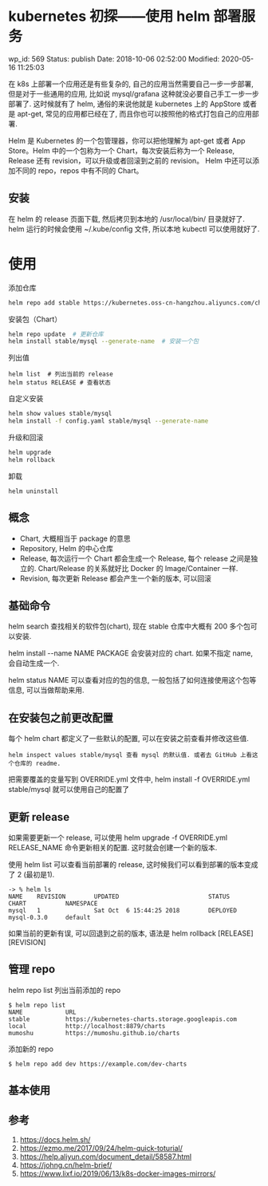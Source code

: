 # kubernetes 初探——使用 helm 部署服务


wp_id: 569
Status: publish
Date: 2018-10-06 02:52:00
Modified: 2020-05-16 11:25:03


在 k8s 上部署一个应用还是有些复杂的, 自己的应用当然需要自己一步一步部署, 但是对于一些通用的应用, 比如说 mysql/grafana 这种就没必要自己手工一步一步部署了. 这时候就有了 helm, 通俗的来说他就是 kubernetes 上的 AppStore 或者是 apt-get, 常见的应用都已经在了, 而且你也可以按照他的格式打包自己的应用部署.

Helm 是 Kubernetes 的一个包管理器，你可以把他理解为 apt-get 或者 App Store。Helm 中的一个包称为一个 Chart，每次安装后称为一个 Release, Release 还有 revision，可以升级或者回滚到之前的 revision。 Helm 中还可以添加不同的 repo，repos 中有不同的 Chart。


## 安装

在 helm 的 release 页面下载, 然后拷贝到本地的 /usr/local/bin/ 目录就好了. helm 运行的时候会使用 ~/.kube/config 文件, 所以本地 kubectl 可以使用就好了.

# 使用

添加仓库

```sh
helm repo add stable https://kubernetes.oss-cn-hangzhou.aliyuncs.com/charts  # 国内镜像
```

安装包（Chart）

```sh
helm repo update  # 更新仓库
helm install stable/mysql --generate-name  # 安装一个包
```

列出值

```
helm list  # 列出当前的 release
helm status RELEASE # 查看状态
```

自定义安装

```sh
helm show values stable/mysql
helm install -f config.yaml stable/mysql --generate-name
```

升级和回滚

```sh
helm upgrade
helm rollback
```

卸载

```
helm uninstall
```



## 概念

* Chart, 大概相当于 package 的意思
* Repository, Helm 的中心仓库
* Release, 每次运行一个 Chart 都会生成一个 Release, 每个 release 之间是独立的. Chart/Release 的关系就好比 Docker 的 Image/Container 一样.
* Revision, 每次更新 Release 都会产生一个新的版本, 可以回滚

## 基础命令

helm search 查找相关的软件包(chart), 现在 stable 仓库中大概有 200 多个包可以安装.

helm install --name NAME PACKAGE 会安装对应的 chart. 如果不指定 name, 会自动生成一个.

helm status NAME 可以查看对应的包的信息, 一般包括了如何连接使用这个包等信息, 可以当做帮助来用.

## 在安装包之前更改配置

每个 helm chart 都定义了一些默认的配置, 可以在安装之前查看并修改这些值.

```
helm inspect values stable/mysql 查看 mysql 的默认值. 或者去 GitHub 上看这个仓库的 readme.
```

把需要覆盖的变量写到 OVERRIDE.yml 文件中, helm install -f OVERRIDE.yml stable/mysql 就可以使用自己的配置了

## 更新 release

如果需要更新一个 release, 可以使用 helm upgrade -f OVERRIDE.yml RELEASE_NAME 命令更新相关的配置. 这时就会创建一个新的版本.

使用 helm list 可以查看当前部署的 release, 这时候我们可以看到部署的版本变成了 2 (最初是1).

```
-> % helm ls
NAME    REVISION        UPDATED                         STATUS          CHART           NAMESPACE
mysql   1               Sat Oct  6 15:44:25 2018        DEPLOYED        mysql-0.3.0     default
```

如果当前的更新有误, 可以回退到之前的版本, 语法是 helm rollback [RELEASE] [REVISION]

## 管理 repo

helm repo list 列出当前添加的 repo

```
$ helm repo list
NAME           	URL
stable         	https://kubernetes-charts.storage.googleapis.com
local          	http://localhost:8879/charts
mumoshu        	https://mumoshu.github.io/charts
```

添加新的 repo

```
$ helm repo add dev https://example.com/dev-charts
```

## 基本使用

## 参考

1. https://docs.helm.sh/
2. https://ezmo.me/2017/09/24/helm-quick-toturial/
3. https://help.aliyun.com/document_detail/58587.html
4. https://johng.cn/helm-brief/
5. https://www.lixf.io/2019/06/13/k8s-docker-images-mirrors/